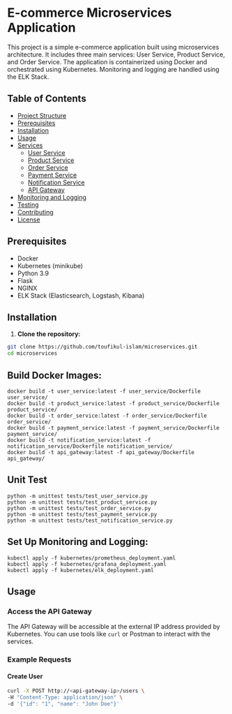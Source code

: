 # E-commerce Microservices Application

This project is a simple e-commerce application built using microservices architecture. It includes three main services: User Service, Product Service, and Order Service. The application is containerized using Docker and orchestrated using Kubernetes. Monitoring and logging are handled using the ELK Stack.

## Table of Contents

- [Project Structure](#project-structure)
- [Prerequisites](#prerequisites)
- [Installation](#installation)
- [Usage](#usage)
- [Services](#services)
  - [User Service](#user-service)
  - [Product Service](#product-service)
  - [Order Service](#order-service)
  - [Payment Service](#payment-service)
  - [Notification Service](#notification-service)
  - [API Gateway](#api-gateway)
- [Monitoring and Logging](#monitoring-and-logging)
- [Testing](#testing)
- [Contributing](#contributing)
- [License](#license)



## Prerequisites

- Docker
- Kubernetes (minikube)
- Python 3.9
- Flask
- NGINX
- ELK Stack (Elasticsearch, Logstash, Kibana)

## Installation

1. **Clone the repository:**

```sh
git clone https://github.com/toufikul-islam/microservices.git
cd microservices
```
## Build Docker Images:
```
docker build -t user_service:latest -f user_service/Dockerfile user_service/
docker build -t product_service:latest -f product_service/Dockerfile product_service/
docker build -t order_service:latest -f order_service/Dockerfile order_service/
docker build -t payment_service:latest -f payment_service/Dockerfile payment_service/
docker build -t notification_service:latest -f notification_service/Dockerfile notification_service/
docker build -t api_gateway:latest -f api_gateway/Dockerfile api_gateway/
```

## Unit Test
```
python -m unittest tests/test_user_service.py
python -m unittest tests/test_product_service.py
python -m unittest tests/test_order_service.py
python -m unittest tests/test_payment_service.py
python -m unittest tests/test_notification_service.py
```


## Set Up Monitoring and Logging:
```
kubectl apply -f kubernetes/prometheus_deployment.yaml
kubectl apply -f kubernetes/grafana_deployment.yaml
kubectl apply -f kubernetes/elk_deployment.yaml
```

## Usage
### Access the API Gateway
The API Gateway will be accessible at the external IP address provided by Kubernetes. You can use tools like `curl` or Postman to interact with the services.
### Example Requests

#### Create User
```bash
curl -X POST http://<api-gateway-ip>/users \
-H "Content-Type: application/json" \
-d '{"id": "1", "name": "John Doe"}'
```

